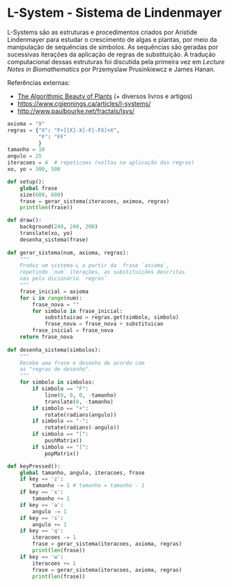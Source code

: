 # L-System - Sistema de Lindenmayer

L-Systems são as estruturas e procedimentos criados por Aristide Lindenmayer para estudar o crescimento de algas e plantas, por meio da manipulação de sequências de símbolos. As sequências são geradas por sucessivas iterações da aplicação de regras de substituição. A tradução computacional dessas estruturas foi discutida pela primeira vez em *Lecture Notes in Biomathematics* por Przemyslaw Prusinkiewcz e James Hanan.

Referências externas:
- [The Algorithmic Beauty of Plants](http://algorithmicbotany.org/papers/#abop) (+ diversos livros e artigos)
- https://www.cgjennings.ca/articles/l-systems/
- http://www.paulbourke.net/fractals/lsys/ 

```python
axioma = "X"
regras = {"X": "F+[[X]-X]-F[-FX]+X",
          "F": "FF"
          }          
tamanho = 10
angulo = 25
iteracoes = 4  # repeticoes (voltas na aplicação das regras)
xo, yo = 300, 500

def setup():
    global frase
    size(600, 600)
    frase = gerar_sistema(iteracoes, aximoa, regras)
    print(len(frase))

def draw():
    background(240, 240, 200)
    translate(xo, yo)
    desenha_sistema(frase)
            
def gerar_sistema(num, axioma, regras):
    """
    Produz um sistema-L a partir da  frase `axioma`,
    repetindo `num` iterações, as substituições descritas
    nas pelo dicionário `regras`
    """
    frase_inicial = axioma
    for i in range(num):
        frase_nova = ""
        for simbolo in frase_inicial:
            substituicao = regras.get(simbolo, simbolo)  
            frase_nova = frase_nova + substituicao
        frase_inicial = frase_nova
    return frase_nova
            
def desenha_sistema(simbolos):
    """
    Recebe uma frase e desenha de acordo com
    as "regras de desenho".
    """
    for simbolo in simbolos:
        if simbolo == "F":
            line(0, 0, 0, -tamanho)
            translate(0, -tamanho)
        if simbolo == "+":
            rotate(radians(angulo))
        if simbolo == "-":
            rotate(radians(-angulo))
        if simbolo == "[":
            pushMatrix()
        if simbolo == "]":
            popMatrix()

def keyPressed():
    global tamanho, angulo, iteracoes, frase
    if key == 'z':
        tamanho -= 1 # tamanho = tamanho - 1
    if key == 'x':
        tamanho += 1
    if key == 'a':
        angulo -= 1
    if key == 's':
        angulo += 1       
    if key == 'q':
        iteracoes -= 1
        frase = gerar_sistema(iteracoes, axioma, regras)
        print(len(frase))
    if key == 'w':
        iteracoes += 1   
        frase = gerar_sistema(iteracoes, axioma, regras)
        print(len(frase))
```
